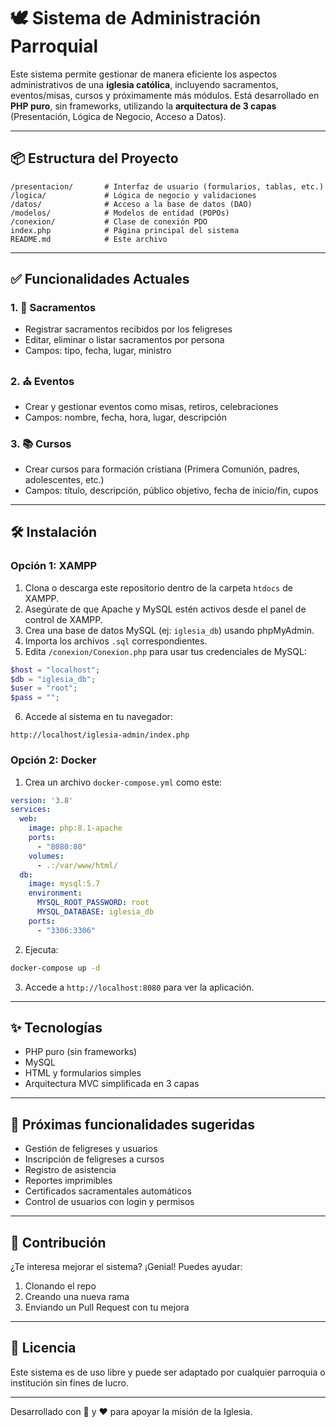 
# 🕊️ Sistema de Administración Parroquial

Este sistema permite gestionar de manera eficiente los aspectos administrativos de una **iglesia católica**, incluyendo sacramentos, eventos/misas, cursos y próximamente más módulos. Está desarrollado en **PHP puro**, sin frameworks, utilizando la **arquitectura de 3 capas** (Presentación, Lógica de Negocio, Acceso a Datos).

---

## 📦 Estructura del Proyecto

```
/presentacion/       # Interfaz de usuario (formularios, tablas, etc.)
/logica/             # Lógica de negocio y validaciones
/datos/              # Acceso a la base de datos (DAO)
/modelos/            # Modelos de entidad (POPOs)
/conexion/           # Clase de conexión PDO
index.php            # Página principal del sistema
README.md            # Este archivo
```

---

## ✅ Funcionalidades Actuales

### 1. 🎉 Sacramentos
- Registrar sacramentos recibidos por los feligreses
- Editar, eliminar o listar sacramentos por persona
- Campos: tipo, fecha, lugar, ministro

### 2. ⛪ Eventos
- Crear y gestionar eventos como misas, retiros, celebraciones
- Campos: nombre, fecha, hora, lugar, descripción

### 3. 📚 Cursos
- Crear cursos para formación cristiana (Primera Comunión, padres, adolescentes, etc.)
- Campos: título, descripción, público objetivo, fecha de inicio/fin, cupos

---

## 🛠️ Instalación

### Opción 1: XAMPP

1. Clona o descarga este repositorio dentro de la carpeta `htdocs` de XAMPP.
2. Asegúrate de que Apache y MySQL estén activos desde el panel de control de XAMPP.
3. Crea una base de datos MySQL (ej: `iglesia_db`) usando phpMyAdmin.
4. Importa los archivos `.sql` correspondientes.
5. Edita `/conexion/Conexion.php` para usar tus credenciales de MySQL:

```php
$host = "localhost";
$db = "iglesia_db";
$user = "root";
$pass = "";
```

6. Accede al sistema en tu navegador:
```
http://localhost/iglesia-admin/index.php
```

### Opción 2: Docker

1. Crea un archivo `docker-compose.yml` como este:

```yaml
version: '3.8'
services:
  web:
    image: php:8.1-apache
    ports:
      - "8080:80"
    volumes:
      - .:/var/www/html/
  db:
    image: mysql:5.7
    environment:
      MYSQL_ROOT_PASSWORD: root
      MYSQL_DATABASE: iglesia_db
    ports:
      - "3306:3306"
```

2. Ejecuta:
```bash
docker-compose up -d
```

3. Accede a `http://localhost:8080` para ver la aplicación.

---

## ✨ Tecnologías

- PHP puro (sin frameworks)
- MySQL
- HTML y formularios simples
- Arquitectura MVC simplificada en 3 capas

---

## 🚀 Próximas funcionalidades sugeridas

- Gestión de feligreses y usuarios
- Inscripción de feligreses a cursos
- Registro de asistencia
- Reportes imprimibles
- Certificados sacramentales automáticos
- Control de usuarios con login y permisos

---

## 🤝 Contribución

¿Te interesa mejorar el sistema? ¡Genial! Puedes ayudar:

1. Clonando el repo
2. Creando una nueva rama
3. Enviando un Pull Request con tu mejora

---

## 🪪 Licencia

Este sistema es de uso libre y puede ser adaptado por cualquier parroquia o institución sin fines de lucro.

---

Desarrollado con 🙏 y ❤️ para apoyar la misión de la Iglesia.